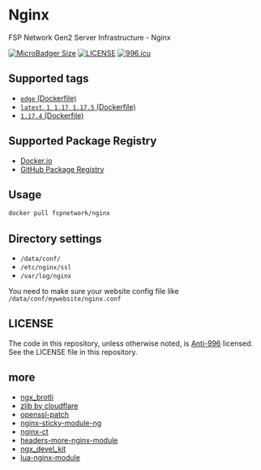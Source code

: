 # Nginx

FSP Network Gen2 Server Infrastructure - Nginx

[![MicroBadger Size](https://img.shields.io/microbadger/image-size/fspnetwork/nginx.svg?style=flat-square)](https://microbadger.com/#/images/fspnetwork/nginx)
[![LICENSE](https://img.shields.io/badge/license-Anti%20996-blue.svg?style=flat-square)](https://github.com/996icu/996.ICU/blob/master/LICENSE)
[![996.icu](https://img.shields.io/badge/link-996.icu-red.svg?style=flat-square)](https://996.icu)

## Supported tags

- [`edge` (Dockerfile)](https://github.com/FSPNET/Nginx/blob/master/Dockerfile)
- [`latest`, `1`, `1.17`, `1.17.5` (Dockerfile)](https://github.com/FSPNET/Nginx/tree/1.17.5/Dockerfile)
- [`1.17.4` (Dockerfile)](https://github.com/FSPNET/Nginx/tree/1.17.4/Dockerfile)

## Supported Package Registry

- [Docker.io](https://hub.docker.com/r/fspnetwork/nginx/)
- [GitHub Package Registry](https://github.com/FSPNET/Nginx/packages/41838)

## Usage

```sh
docker pull fspnetwork/nginx
```

## Directory settings

- `/data/conf/`
- `/etc/nginx/ssl`
- `/var/log/nginx`

You need to make sure your website config file like `/data/conf/mywebsite/nginx.conf`

## LICENSE

The code in this repository, unless otherwise noted, is [Anti-996](LICENSE) licensed. See the LICENSE file in this repository.

## more

- [ngx_brotli](https://github.com/eustas/ngx_brotli)
- [zlib by cloudflare](https://github.com/cloudflare/zlib)
- [openssl-patch](https://github.com/hakasenyang/openssl-patch)
- [nginx-sticky-module-ng](https://bitbucket.org/nginx-goodies/nginx-sticky-module-ng)
- [nginx-ct](https://github.com/grahamedgecombe/nginx-ct)
- [headers-more-nginx-module](https://github.com/openresty/headers-more-nginx-module)
- [ngx_devel_kit](https://github.com/simplresty/ngx_devel_kit)
- [lua-nginx-module](https://github.com/openresty/lua-nginx-module)